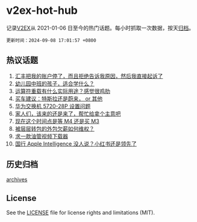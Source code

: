 # v2ex-hot-hub

 记录[V2EX](https://www.v2ex.com/)从 2021-01-06 日至今的热门话题。每小时抓取一次数据，按天[归档](archives)。

`更新时间：2024-09-08 17:01:57 +0800`

## 热议话题

1. [汇丰把我的账户停了，而且拒绝告诉我原因，然后我直接起诉了](https://www.v2ex.com/t/1071049)
1. [幼儿园中班的孩子，适合学什么？](https://www.v2ex.com/t/1071041)
1. [运算符重载有什么实际用途？感觉很鸡肋](https://www.v2ex.com/t/1070965)
1. [买车建议：特斯拉还是蔚来， or 其他](https://www.v2ex.com/t/1070983)
1. [华为交换机 5720-28P 设置问题](https://www.v2ex.com/t/1071047)
1. [家人们，该来的还是来了，帮忙给拿个主意吧](https://www.v2ex.com/t/1071062)
1. [现在这个时间点是等 M4 还是买 M3](https://www.v2ex.com/t/1070964)
1. [被层层转包的外包欠薪如何维权？](https://www.v2ex.com/t/1071004)
1. [求一款油管视频下载器](https://www.v2ex.com/t/1071048)
1. [国行 Apple Intelligence 没人说？小红书还是领先了](https://www.v2ex.com/t/1070972)

## 历史归档

[archives](archives)

## License

See the [LICENSE](LICENSE) file for license rights and limitations (MIT).

